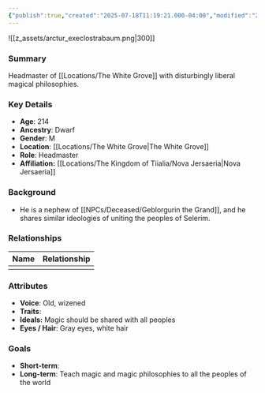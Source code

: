 ```yaml
---
{"publish":true,"created":"2025-07-18T11:19:21.000-04:00","modified":"2025-07-18T11:44:44.000-04:00","cssclasses":""}
---
```


![[z_assets/arctur_execlostrabaum.png|300]]
### Summary
Headmaster of [[Locations/The White Grove]] with disturbingly liberal magical philosophies.

### Key Details
- **Age**: 214
- **Ancestry**: Dwarf
- **Gender**: M
- **Location**: [[Locations/The White Grove\|The White Grove]]
- **Role**: Headmaster
- **Affiliation:** [[Locations/The Kingdom of Tiialia/Nova Jersaeria\|Nova Jersaeria]]

### Background
- He is a nephew of [[NPCs/Deceased/Geblorgurin the Grand]], and he shares similar ideologies of uniting the peoples of Selerim.

### Relationships

| Name | Relationship |
| ---- | ------------ |
|      |              |


### Attributes
- **Voice**: Old, wizened
- **Traits**:  
- **Ideals:** Magic should be shared with all peoples
- **Eyes / Hair**:  Gray eyes, white hair

### Goals
- **Short-term**:  
- **Long-term**:  Teach magic and magic philosophies to all the peoples of the world


